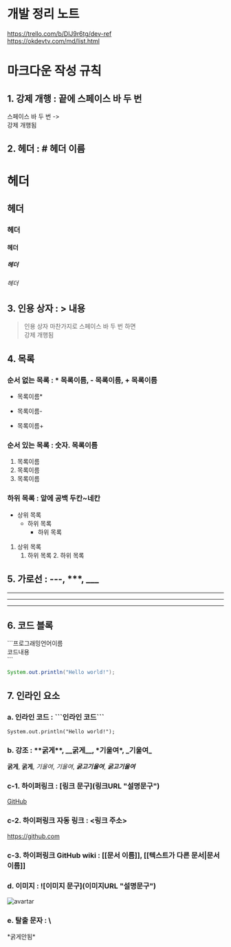 # 개발 정리 노트

<https://trello.com/b/DlJ9r6tg/dev-ref>  
<https://okdevtv.com/md/list.html>  

# 마크다운 작성 규칙

## 1. 강제 개행 : 끝에 스페이스 바 두 번

스페이스 바 두 번 ->  
강제 개행됨

## 2. 헤더 : # 헤더 이름

# 헤더
## 헤더
### 헤더
#### 헤더
##### 헤더
###### 헤더

## 3. 인용 상자 : > 내용

> 인용 상자
> 마찬가지로 스페이스 바 두 번 하면  
> 강제 개행됨

## 4. 목록

### 순서 없는 목록 : * 목록이름, - 목록이름, + 목록이름

* 목록이름*
- 목록이름-
+ 목록이름+

### 순서 있는 목록 : 숫자. 목록이름

1. 목록이름
1. 목록이름
1. 목록이름

### 하위 목록 : 앞에 공백 두칸~네칸

* 상위 목록
    * 하위 목록
      * 하위 목록

1. 상위 목록
    1. 하위 목록
        2. 하위 목록

## 5. 가로선 : ---, ***, ___

---
***
___


## 6. 코드 블록

\`\`\`프로그래밍언어이름  
코드내용  
\`\`\`

```java
System.out.println("Hello world!");
```
## 7. 인라인 요소

### a. 인라인 코드 : \`\`\`인라인 코드\`\`\`

```System.out.println("Hello world!");```

### b. 강조 : \*\*굵게\*\*, \_\_굵게\_\_, \*기울여\*, \_기울여\_

**굵게**, __굵게__, *기울여*, _기울여_, ***굵고기울여***, **_굵고기울여_**

### c-1. 하이퍼링크 : \[링크 문구\]\(링크URL "설명문구"\)

[GitHub](https://github.com "github link")

### c-2. 하이퍼링크 자동 링크 : \<링크 주소\>

<https://github.com>

### c-3. 하이퍼링크 GitHub wiki : \[\[문서 이름\]\], \[\[텍스트가 다른 문서|문서 이름\]\]

### d. 이미지 : \!\[이미지 문구\]\(이미지URL "설명문구"\)
![avartar](https://avatars1.githubusercontent.com/u/4443853?v=3&s=40 "@miki1029")

### e. 탈출 문자 : \\

\*굵게안됨\*
